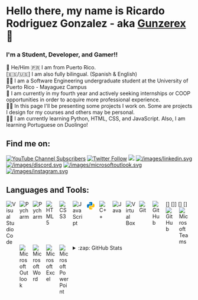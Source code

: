 # Hello there, my name is Ricardo Rodriguez Gonzalez - aka [Gunzerex][youtube] 👋 

### I'm a Student, Developer, and Gamer!!

👦 He/Him
🇵🇷 I am from Puerto Rico. <br>
[🇪🇸/🇺🇸] I am also fully bilingual. (Spanish & English)<br>
👨‍🎓 I am a Software Engineering undergraduate student at the University of Puerto Rico - Mayaguez Campus<br>
💼 I am currently in my fourth year and actively seeking internships or COOP opportunities in order to acquire more professional experience.<br>
👨‍💻 In this page I'll be presenting some projects I work on. Some are projects I design for my courses and others may be personal.<br>
👨‍🏫 I am currently learning Python, HTML, CSS, and JavaScript. Also, I am learning Portuguese on Duolingo!


## Find me on:
[![YouTube Channel Subscribers](https://img.shields.io/youtube/channel/subscribers/UCQIcQ3zI9siH8VKnlIC80Fw?logo=youtube&logoColor=red&style=for-the-badge)][youtube]
[![Twitter Follow](https://img.shields.io/twitter/follow/gunzerex?color=1DA1F2&logo=twitter&style=for-the-badge)][twitter]
[![](https://img.shields.io/instagram/follow/gunzerex?color=1DA1F2&logo=instagram&style=for-the-badge)][instagram]
[![/images/linkedin.svg](https://img.shields.io/badge/LinkedIn-0077B5?style=for-the-badge&logo=linkedin&logoColor=white)][linkedin]
[![/images/discord.svg](https://img.shields.io/badge/Discord-Message-blueviolet)][discord]
[![/images/microsoftoutlook.svg](https://img.shields.io/badge/Microsoft_Outlook-0078D4?style=for-the-badge&logo=microsoft-outlook&logoColor=whitet)][email]
[![/images/instagram.svg](https://img.shields.io/badge/Instagram-E4405F?style=for-the-badge&logo=instagram&logoColor=white)][instagram]
<!-- [![website](/images/maildotru.svg)](ricardo.rodriguez67@upr.edu) -->
<!-- [![website](./img/globe-light.svg)](https://codestackr.com) -->
<!-- [![website](./img/globe-dark.svg)](https://codestackr.com#gh-dark-mode-only) -->
<!-- &nbsp;&nbsp; -->
<!-- [![website](/images/linkedin.svg)](https://linkedin.com/in/ricky-rodz-gonz-se2754) -->
<!-- [![website](./img/linkedin-dark.svg)](https://linkedin.com/in/ricky-rodz-gonz-se2754#gh-dark-mode-only) -->
<!-- &nbsp;&nbsp; -->
<!-- [![website](/images/youtube.svg)](https://youtube.com/gunzerex) -->
<!-- [![website](/images/youtube.svg)](https://youtube.com/gunzerex#gh-dark-mode-only) -->
<!-- &nbsp;&nbsp; -->
<!-- [![website](/images/twitter.svg)](https://twitter.com/gunzerex) -->
<!-- [![website](./img/twitter-dark.svg)](https://twitter.com/gunzerex#gh-dark-mode-only) -->
<!-- &nbsp;&nbsp; -->
<!-- [![website](/images/instagram.svg)](https://instagram.com/gunzerex) -->
<!-- [![website](./img/instagram-dark.svg)](https://instagram.com/gunzerex#gh-dark-mode-only) -->

## Languages and Tools:

[<img align="left" alt="Visual Studio Code" width="26px" src="https://cdn.jsdelivr.net/gh/devicons/devicon/icons/vscode/vscode-original.svg" style="padding-right:10px;" />](https://code.visualstudio.com)
[<img align="left" alt="Pycharm" width="26px" src="https://upload.wikimedia.org/wikipedia/commons/1/1d/PyCharm_Icon.svg" style="padding-right:10px;" />](https://www.jetbrains.com/pycharm/)
[<img align="left" alt="Pycharm" width="26px" src="https://upload.wikimedia.org/wikipedia/commons/9/9c/IntelliJ_IDEA_Icon.svg" style="padding-right:10px;" />](https://www.jetbrains.com/idea/)
[<img align="left" alt="HTML5" width="26px" src="https://cdn.jsdelivr.net/gh/devicons/devicon/icons/html5/html5-original.svg" style="padding-right:10px;" />]
[<img align="left" alt="CSS3" width="26px" src="https://cdn.jsdelivr.net/gh/devicons/devicon/icons/css3/css3-original.svg" style="padding-right:10px;" />]]
[<img align="left" alt="JavaScript" width="26px" src="https://cdn.jsdelivr.net/gh/devicons/devicon/icons/javascript/javascript-original.svg" style="padding-right:10px;" />]
[<img align="left" alt="Pyhton" width="26px" src="/images/icons8-python.svg" style="padding-right:10px;" />](https://www.python.org/psf-landing/)
[<img align="left" alt="C++" width="26px" src="https://upload.wikimedia.org/wikipedia/commons/1/18/ISO_C%2B%2B_Logo.svg" style="padding-right:10px;" />]
[<img align="left" alt="Java" width="26px" src="https://www.vectorlogo.zone/logos/java/java-vertical.svg" style="padding-right:10px;" />](https://www.java.com/en/)
[<img align="left" alt="Virtual Box" width="26px" src="https://www.vectorlogo.zone/logos/virtualbox/virtualbox-icon.svg" style="padding-right:10px;" />](https://www.virtualbox.org)
[<img align="left" alt="Git" width="26px" src="https://cdn.jsdelivr.net/gh/devicons/devicon/icons/git/git-original.svg" style="padding-right:10px;" />](https://git-scm.com)
[<img align="left" alt="GitHub" width="26px" src="https://user-images.githubusercontent.com/3369400/139447912-e0f43f33-6d9f-45f8-be46-2df5bbc91289.png" style="padding-right:10px;" />](https://github.com#gh-dark-mode-only)
[<img align="left" alt="GitHub" width="26px" src="https://user-images.githubusercontent.com/3369400/139448065-39a229ba-4b06-434b-bc67-616e2ed80c8f.png" style="padding-right:10px;" />](https://github.com#gh-light-mode-only)
[<img align="left" alt="Microsoft Teams" width="26px" src="[/../images/microsoftteams.svg]" style="padding-right:10px;" />](https://www.microsoft.com/en-us/microsoft-teams/group-chat-software)
[<img align="left" alt="Microsoft Outlook" width="26px" src="[/../images/microsoftoutlook.svg]" style="padding-right:10px;" />](https://outlook.office.com)
[<img align="left" alt="Microsoft Word" width="26px" src="[/../images/microsoftword.svg]" style="padding-right:10px;" />](https://www.microsoft.com/en-ww/microsoft-365/word)
[<img align="left" alt="Microsoft Excel" width="26px" src="[/../images/microsoftexcel.svg.svg]" style="padding-right:10px;" />](https://www.microsoft.com/en-ww/microsoft-365/excel)
[<img align="left" alt="Microsoft Power Point" width="26px" src="[/../images/microsoftpowerpoint.svg]" style="padding-right:10px;" />]([/images/microsoftoutlook.svg](https://www.microsoft.com/en-ww/microsoft-365/powerpoint))
<!-- [<img align="left" alt="MongoDB" width="26px" src="https://cdn.jsdelivr.net/gh/devicons/devicon/icons/mongodb/mongodb-original.svg" style="padding-right:10px;" />]
[<img align="left" alt="MySQL" width="26px" src="https://cdn.jsdelivr.net/gh/devicons/devicon/icons/mysql/mysql-original.svg" style="padding-right:10px;" />] -->
<br />
<br />

---

<details>
  <summary>:zap: GitHub Stats</summary>

  <img align="left" alt="RicardoRodz's GitHub Stats" src="https://github-readme-stats.vercel.app/api?username=RicardoRodz&show_icons=true&hide_border=false&title_color=ff652f&icon_color=FFE400&bg_color=09131B&text_color=ffffff&border_color=0c1a25" />

</details>

<!-- [website]:  -->
<!-- [course]:  -->
[email]: ricardo.rodriguez67@upr.edu
[twitter]: https://twitter.com/gunzerex
[youtube]: https://www.youtube.com/channel/UCQIcQ3zI9siH8VKnlIC80Fw
[instagram]: https://www.instagram.com/gunzerex/
[linkedin]: https://www.linkedin.com/in/ricky-rodz-gonz-se2754/
[discord]: https://discord.com/users/526083713444872202